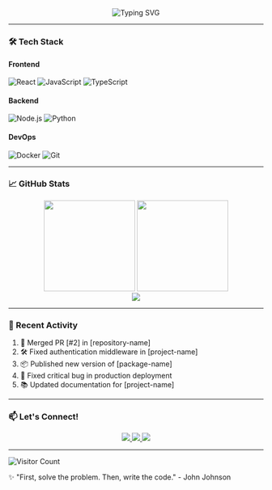 <div align="center">
  <img src="https://readme-typing-svg.herokuapp.com?font=Fira+Code&weight=600&size=24&duration=4000&pause=1000&color=58A6FF&center=true&vCenter=true&width=435&lines=Full-Stack+Developer;React+%7C+TypeScript+%7C+Node.js;Open+Source+Enthusiast;Problem+Solver" alt="Typing SVG" />
</div>

---

### 🛠️ Tech Stack

#### **Frontend**  
![React](https://img.shields.io/badge/-React-61DAFB?logo=react&logoColor=white&style=flat)
![JavaScript](https://img.shields.io/badge/-JavaScript-F7DF1E?logo=javascript&logoColor=black&style=flat)
![TypeScript](https://img.shields.io/badge/-TypeScript-3178C6?logo=typescript&logoColor=white&style=flat)

#### **Backend**  
![Node.js](https://img.shields.io/badge/-Node.js-339933?logo=nodedotjs&logoColor=white&style=flat)
![Python](https://img.shields.io/badge/-Python-3776AB?logo=python&logoColor=white&style=flat)

#### **DevOps**  
![Docker](https://img.shields.io/badge/-Docker-2496ED?logo=docker&logoColor=white&style=flat)
![Git](https://img.shields.io/badge/-Git-F05032?logo=git&logoColor=white&style=flat)

---

### 📈 GitHub Stats

<div align="center">
  <img height="180em" src="https://github-readme-stats.vercel.app/api?username=[YOUR_USERNAME]&show_icons=true&theme=dark&bg_color=0d1117&hide_border=true" />
  <img height="180em" src="https://github-readme-stats.vercel.app/api/top-langs/?username=[YOUR_USERNAME]&layout=compact&theme=dark&bg_color=0d1117&hide_border=true" />
</div>

<div align="center">
  <img src="https://github-readme-activity-graph.vercel.app/graph?username=[YOUR_USERNAME]&theme=github-dark&bg_color=0d1117&hide_border=true" />
</div>

---

### 🚀 Recent Activity

<!--START_SECTION:activity-->
1. 🎉 Merged PR [#2] in [repository-name]
2. 🛠️ Fixed authentication middleware in [project-name]
3. 📦 Published new version of [package-name]
4. 🐛 Fixed critical bug in production deployment
5. 📚 Updated documentation for [project-name]
<!--END_SECTION:activity-->

---

### 📫 Let's Connect!

<div align="center">
  <a href="https://linkedin.com/in/[YOUR_PROFILE]">
    <img src="https://img.shields.io/badge/LinkedIn-0077B5?style=for-the-badge&logo=linkedin&logoColor=white" />
  </a>
  <a href="mailto:your.email@example.com">
    <img src="https://img.shields.io/badge/Email-D14836?style=for-the-badge&logo=gmail&logoColor=white" />
  </a>
  <a href="https://twitter.com/[YOUR_HANDLE]">
    <img src="https://img.shields.io/badge/Twitter-1DA1F2?style=for-the-badge&logo=twitter&logoColor=white" />
  </a>
</div>

---

![Visitor Count](https://komarev.com/ghpvc/?username=[YOUR_USERNAME]&color=blue&style=flat)

✨ "First, solve the problem. Then, write the code." - John Johnson

